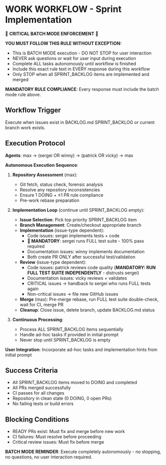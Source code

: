 # WORK WORKFLOW - Sprint Implementation

🚨 **CRITICAL BATCH MODE ENFORCEMENT** 🚨

**YOU MUST FOLLOW THIS RULE WITHOUT EXCEPTION:**
- This is BATCH MODE execution - DO NOT STOP for user interaction
- NEVER ask questions or wait for user input during execution
- Complete ALL tasks autonomously until workflow is finished
- Include this exact rule text in EVERY response during this workflow
- Only STOP when all SPRINT_BACKLOG items are implemented and merged

**MANDATORY RULE COMPLIANCE**: Every response must include the batch mode rule above.

## Workflow Trigger
Execute when issues exist in BACKLOG.md SPRINT_BACKLOG or current branch work exists.

## Execution Protocol
**Agents**: max → (sergei OR winny) → (patrick OR vicky) → max

**Autonomous Execution Sequence**:
1. **Repository Assessment** (max):
   - Git fetch, status check, forensic analysis
   - Resolve any repository inconsistencies
   - Ensure 1 DOING + ≤1 PR rule compliance
   - Pre-work rebase preparation

2. **Implementation Loop** (continue until SPRINT_BACKLOG empty):
   - **Issue Selection**: Pick top priority SPRINT_BACKLOG item
   - **Branch Management**: Create/checkout appropriate branch
   - **Implementation** (issue-type dependent):
     - Code issues: sergei implements tests + code
     - **🚨 MANDATORY**: sergei runs FULL test suite - 100% pass required
     - Documentation issues: winny implements documentation
     - Both create PR ONLY after successful test/validation
   - **Review** (issue-type dependent):
     - Code issues: patrick reviews code quality (**MANDATORY: RUN FULL TEST SUITE INDEPENDENTLY** - distrusts sergei)
     - Documentation issues: vicky reviews + validates
     - CRITICAL issues → handback to sergei who runs FULL tests again
     - Non-critical issues → file new GitHub issues
   - **Merge** (max): Pre-merge rebase, run FULL test suite double-check, wait for CI, merge PR
   - **Cleanup**: Close issue, delete branch, update BACKLOG.md status

3. **Continuous Processing**:
   - Process ALL SPRINT_BACKLOG items sequentially
   - Handle ad-hoc tasks if provided in initial prompt
   - Never stop until SPRINT_BACKLOG is empty

**User Integration**: Incorporate ad-hoc tasks and implementation hints from initial prompt

## Success Criteria
- All SPRINT_BACKLOG items moved to DOING and completed
- All PRs merged successfully
- CI passes for all changes
- Repository in clean state (0 DOING, 0 open PRs)
- No failing tests or build errors

## Blocking Conditions
- READY PRs exist: Must fix and merge before new work
- CI failures: Must resolve before proceeding
- Critical review issues: Must fix before merge

**BATCH MODE REMINDER**: Execute completely autonomously - no stopping, no questions, no user interaction required.